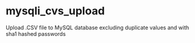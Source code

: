 # mysqli_cvs_upload
Upload .CSV file to MySQL database excluding duplicate values and with sha1 hashed passwords
